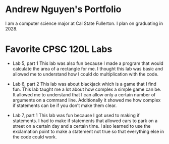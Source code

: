 
# Andrew Nguyen's Portfolio

I am a computer science major at Cal State Fullerton.
I plan on graduating in 2028.

# Favorite CPSC 120L Labs

* Lab 5, part 1
    This lab was also fun because I made a program that would calculate the area of a rectangle for me. I thought this lab was basic and allowed me to understand how I could do multiplication with the code.

* Lab 6, part 2
    This lab was about blackjack which is a game that I find fun. This lab taught me a lot about how complex a simple game can be. It allowed me to understand that I can allow only a certain number of arguments on a command line. Additionally it showed me how complex if statements can be if you don’t make them clear.

* Lab 7, part 1
    This lab was fun because I got used to making if statements. I had to make if statements that allowed cars to park on a street on a certain day and a certain time. I also learned to use the exclamation point to make a statement not true so that everything else in the code could work.
